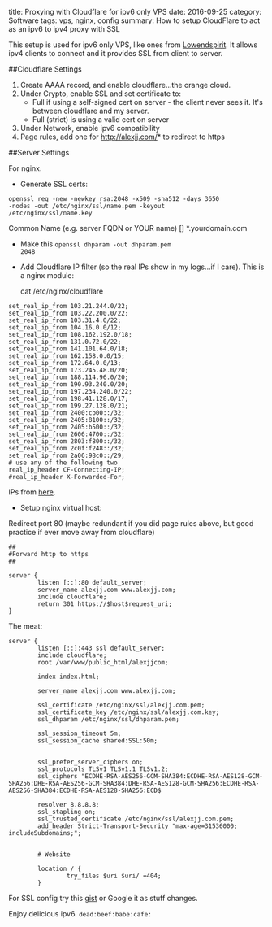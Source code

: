 title: Proxying with Cloudflare for ipv6 only VPS
date: 2016-09-25
category: Software
tags: vps, nginx, config
summary: How to setup CloudFlare to act as an ipv6 to ipv4 proxy with SSL

This setup is used for ipv6 only VPS, like ones from [Lowendspirit](http://lowendspirit.com/). It allows ipv4 clients to connect and it provides SSL from client to server.

##Cloudflare Settings

1. Create AAAA record, and enable cloudflare...the orange cloud.
2. Under Crypto, enable SSL and set certificate to:
   * Full if using a self-signed cert on server - the client never sees it. It's between cloudflare and my server.
   * Full (strict) is using a valid cert on server
3. Under Network, enable ipv6 compatibility
4. Page rules, add one for http://alexjj.com/* to redirect to https

##Server Settings

For nginx.

* Generate SSL certs:

<code>openssl req -new -newkey rsa:2048 -x509 -sha512 -days 3650 -nodes -out /etc/nginx/ssl/name.pem -keyout /etc/nginx/ssl/name.key</code>

Common Name (e.g. server FQDN or YOUR name) [] *.yourdomain.com

* Make this <code>openssl dhparam -out dhparam.pem 2048</code>
* Add Cloudflare IP filter (so the real IPs show in my logs...if I care). This is a nginx module:
    
    cat /etc/nginx/cloudflare

```nginx
set_real_ip_from 103.21.244.0/22;
set_real_ip_from 103.22.200.0/22;
set_real_ip_from 103.31.4.0/22;
set_real_ip_from 104.16.0.0/12;
set_real_ip_from 108.162.192.0/18;
set_real_ip_from 131.0.72.0/22;
set_real_ip_from 141.101.64.0/18;
set_real_ip_from 162.158.0.0/15;
set_real_ip_from 172.64.0.0/13;
set_real_ip_from 173.245.48.0/20;
set_real_ip_from 188.114.96.0/20;
set_real_ip_from 190.93.240.0/20;
set_real_ip_from 197.234.240.0/22;
set_real_ip_from 198.41.128.0/17;
set_real_ip_from 199.27.128.0/21;
set_real_ip_from 2400:cb00::/32;
set_real_ip_from 2405:8100::/32;
set_real_ip_from 2405:b500::/32;
set_real_ip_from 2606:4700::/32;
set_real_ip_from 2803:f800::/32;
set_real_ip_from 2c0f:f248::/32;
set_real_ip_from 2a06:98c0::/29;
# use any of the following two
real_ip_header CF-Connecting-IP;
#real_ip_header X-Forwarded-For;
```

IPs from [here](https://www.cloudflare.com/ips/).

* Setup nginx virtual host:

Redirect port 80 (maybe redundant if you did page rules above, but good practice if ever move away from cloudflare)

```nginx
##
#Forward http to https
##

server {
        listen [::]:80 default_server;
        server_name alexjj.com www.alexjj.com;
        include cloudflare;
        return 301 https://$host$request_uri;
}
```

The meat:

```nginx
server {
        listen [::]:443 ssl default_server;
        include cloudflare;
        root /var/www/public_html/alexjjcom;

        index index.html;

        server_name alexjj.com www.alexjj.com;

        ssl_certificate /etc/nginx/ssl/alexjj.com.pem;
        ssl_certificate_key /etc/nginx/ssl/alexjj.com.key;
        ssl_dhparam /etc/nginx/ssl/dhparam.pem;

        ssl_session_timeout 5m;
        ssl_session_cache shared:SSL:50m;


        ssl_prefer_server_ciphers on;
        ssl_protocols TLSv1 TLSv1.1 TLSv1.2;
        ssl_ciphers "ECDHE-RSA-AES256-GCM-SHA384:ECDHE-RSA-AES128-GCM-SHA256:DHE-RSA-AES256-GCM-SHA384:DHE-RSA-AES128-GCM-SHA256:ECDHE-RSA-AES256-SHA384:ECDHE-RSA-AES128-SHA256:ECD$
        
        resolver 8.8.8.8;
        ssl_stapling on;
        ssl_trusted_certificate /etc/nginx/ssl/alexjj.com.pem;
        add_header Strict-Transport-Security "max-age=31536000; includeSubdomains;";


        # Website

        location / {
                try_files $uri $uri/ =404;
        }
```

For SSL config try this [gist](https://gist.github.com/plentz/6737338) or Google it as stuff changes.

Enjoy delicious ipv6. <code>dead:beef:babe:cafe:</code>